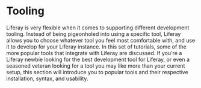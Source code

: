 # Tooling [](id=tooling)

Liferay is very flexible when it comes to supporting different development
tooling. Instead of being pigeonholed into using a specific tool, Liferay allows
you to choose whatever tool you feel most comfortable with, and use it to
develop for your Liferay instance. In this set of tutorials, some of the more
popular tools that integrate with Liferay are discussed. If you're a Liferay
newbie looking for the best development tool for Liferay, or even a seasoned
veteran looking for a tool you may like more than your current setup, this
section will introduce you to popular tools and their respective installation,
syntax, and usability.
